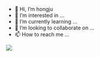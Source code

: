 - 👋 Hi, I’m hongju
- 👀 I’m interested in ...
- 🌱 I’m currently learning ...
- 💞️ I’m looking to collaborate on ...
- 📫 How to reach me ...

<img src="https://img.shields.io/badge/Python-3766AB?style=flat-square&logo=Python&logoColor=white"/></a>

<!---
cherish10/cherish10 is a ✨ special ✨ repository because its `README.md` (this file) appears on your GitHub profile.
You can click the Preview link to take a look at your changes.
--->
